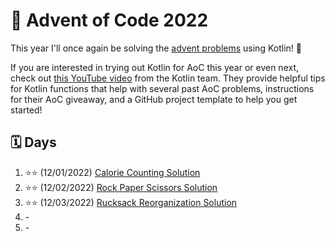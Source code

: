 # :christmas_tree: Advent of Code 2022

This year I'll once again be solving the [advent problems](https://adventofcode.com/) using Kotlin! :clinking_glasses:

If you are interested in trying out Kotlin for AoC this year or even next, check out [this YouTube video](https://youtu.be/6-XSehwRgSY) from the Kotlin team. They provide helpful tips for Kotlin functions that help with several past AoC problems, instructions for their AoC giveaway, and a GitHub project template to help you get started!

## :spiral_calendar: Days

1. :star::star: (12/01/2022) [Calorie Counting Solution](src/main/kotlin/com/github/markaalvaro/advent2022/Day01.kt)
2. :star::star: (12/02/2022) [Rock Paper Scissors Solution](src/main/kotlin/com/github/markaalvaro/advent2022/Day02.kt)
3. :star::star: (12/03/2022) [Rucksack Reorganization Solution](src/main/kotlin/com/github/markaalvaro/advent2022/Day03.kt)
4. \- 
5. \-
